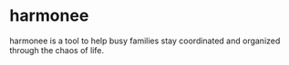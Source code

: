 # harmonee
harmonee is a tool to help busy families stay coordinated and organized through the chaos of life.
